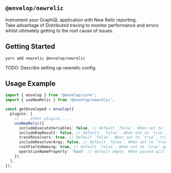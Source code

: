 ## `@envelop/newrelic`

Instrument your GraphQL application with New Relic reporting.  
Take advantage of Distributed tracing to monitor performance and errors whilst ultimately getting to the root cause of issues.

## Getting Started

```
yarn add newrelic @envelop/newrelic
```

TODO: Describe setting up newrelic config.

## Usage Example

```ts
import { envelop } from '@envelop/core';
import { useNewRelic } from '@envelop/newrelic';

const getEnveloped = envelop({
  plugins: [
    // ... other plugins ...
    useNewRelic({
      includeExecuteVariables: false, // default `false`. When set to `true`, includes the operation variables values
      includeRawResult: false, // default: `false`. When set to `true`, includes the execution result
      trackResolvers: true, // default `false`. When set to `true`, track resolvers as segments to monitor their performance
      includeResolverArgs: false, // default `false`. When set to `true`, include the args passed to resolvers
      rootFieldsNaming: true, // default `false`. When set to `true` appent the names of operation root fields to the transaction name
      operationNameProperty: 'hash' // default empty. When passed will check the property passed in the operation objejct and use its value as operation name. Useful for custom query id properties
    }),
  ],
});
```
